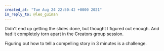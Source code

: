 ```yaml
---
created_at: "Tue Aug 24 22:50:42 +0000 2021"
in_reply_to: @leo_guinan
---
```


Didn't end up getting the slides done, but thought I figured out enough. And had it completely torn apart in the Creators group session. 

Figuring out how to tell a compelling story in 3 minutes is a challenge.